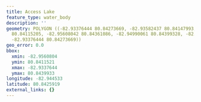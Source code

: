 ```yaml
---
title: Access Lake
feature_type: water_body
description: ''
geometry: POLYGON ((-82.93376444 80.84273669, -82.93582437 80.84147993, -82.94749735
  80.84115205, -82.95608042 80.84361086, -82.94990061 80.84399328, -82.94234751 80.84366549,
  -82.93376444 80.84273669))
geo_error: 0.0
bbox:
  xmin: -82.9560804
  ymin: 80.8411521
  xmax: -82.9337644
  ymax: 80.8439933
longitude: -82.944533
latitude: 80.8425919
external_links: {}
---
```

